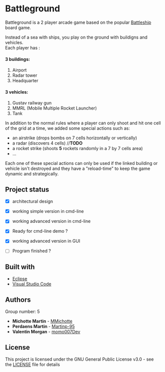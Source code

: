 
# Battleground 

Battleground is a 2 player arcade game based on the popular [Battleship](https://en.wikipedia.org/wiki/Battleship_(game)) board game. 

Instead of a sea with ships, you play on the ground with buildigns and vehicles.<br>
Each player has :
#### 3 buildings:
1. Airport
2. Radar tower
3. Headquarter

#### 3 vehicles:
1. Gustav railway gun
2. MMRL (Mobile Multiple Rocket Launcher)
3. Tank 

In addition to the normal rules where a player can only shoot and hit one cell of the grid at a time, we added some special actions such as:

* an airstrike (drops bombs on 7 cells horizontally or vertically)
* a radar (discovers 4 cells) //**TODO**
* a rocket strike (shoots **5** rockets randomly in a 7 by 7 cells area)
* ... 

Each one of these special actions can only be used if the linked building or vehicle isn't destroyed and they have a "reload-time" to keep the game dynamic and strategically. 

## Project status

* [x] architectural design
* [x] working simple version in cmd-line
* [x] working advanced version in cmd-line
* [x] Ready for cmd-line demo ?
* [x] working advanced version in GUI
* [ ] Program finished ?


## Built with

* [Eclipse](https://www.eclipse.org)
* [Visual Studio Code](https://code.visualstudio.com) 

## Authors

Group number: 5

* **Michotte Martin** - [MMichotte](https://github.com/MMichotte)
* **Perdaens Martin** - [Martinp-95](https://github.com/Martinp-95)
* **Valentin Morgan** - [momo007Dev](https://github.com/momo007Dev)

## License
This project is licensed under the GNU General Public License v3.0 - see the [LICENSE](LICENSE) file for details
